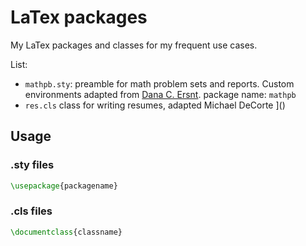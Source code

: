 # LaTex packages

My LaTex packages and classes for my frequent use cases.

List:
- `mathpb.sty`: preamble for math problem sets and reports. Custom environments adapted from [Dana C. Ersnt](https://gist.github.com/dcernst/1827406). package name: `mathpb`
- `res.cls` class for writing resumes, adapted  Michael DeCorte
]()

## Usage

### .sty files

```tex
\usepackage{packagename}
```

### .cls files

```tex
\documentclass{classname}
```

